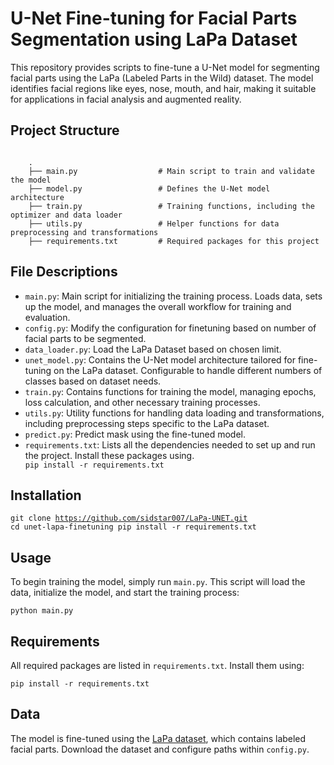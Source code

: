 <h1>U-Net Fine-tuning for Facial Parts Segmentation using LaPa Dataset</h1>
<p>
        This repository provides scripts to fine-tune a U-Net model for segmenting facial parts using the LaPa (Labeled Parts in the Wild) dataset. The model identifies facial regions like eyes, nose, mouth, and hair, making it suitable for applications in facial analysis and augmented reality.
</p>

<h2>Project Structure</h2>

<code>
    .
    ├── main.py                  # Main script to train and validate the model
    ├── model.py                 # Defines the U-Net model architecture
    ├── train.py                 # Training functions, including the optimizer and data loader
    ├── utils.py                 # Helper functions for data preprocessing and transformations
    ├── requirements.txt         # Required packages for this project
</code>

<h2>File Descriptions</h2>
<ul>
        <li><code>main.py</code>: Main script for initializing the training process. Loads data, sets up the model, and manages the overall workflow for training and evaluation.</li>
        <li><code>config.py</code>: Modify the configuration for finetuning based on number of facial parts to be segmented.</li>
        <li><code>data_loader.py</code>: Load the LaPa Dataset based on chosen limit.</li>
        <li><code>unet_model.py</code>: Contains the U-Net model architecture tailored for fine-tuning on the LaPa dataset. Configurable to handle different numbers of classes based on dataset needs.</li>
        <li><code>train.py</code>: Contains functions for training the model, managing epochs, loss calculation, and other necessary training processes.</li>
        <li><code>utils.py</code>: Utility functions for handling data loading and transformations, including preprocessing steps specific to the LaPa dataset.</li>
        <li><code>predict.py</code>: Predict mask using the fine-tuned model.</li>
        <li><code>requirements.txt</code>: Lists all the dependencies needed to set up and run the project. Install these packages using.</li><code>pip install -r requirements.txt</code>
</ul>

<h2>Installation</h2>

<code>git clone https://github.com/sidstar007/LaPa-UNET.git
    cd unet-lapa-finetuning
    pip install -r requirements.txt
</code>

<h2>Usage</h2>
    <p>
        To begin training the model, simply run <code>main.py</code>. This script will load the data, initialize the model, and start the training process:
    </p>
<code>python main.py</code>

<h2>Requirements</h2>
    <p>
        All required packages are listed in <code>requirements.txt</code>. Install them using:
    </p>
<code>pip install -r requirements.txt</code>

<h2>Data</h2>
    <p>
        The model is fine-tuned using the <a href="https://github.com/JDAI-CV/lapa-dataset" target="_blank">LaPa dataset</a>, which contains labeled facial parts. Download the dataset and configure paths within <code>config.py</code>.
    </p>
